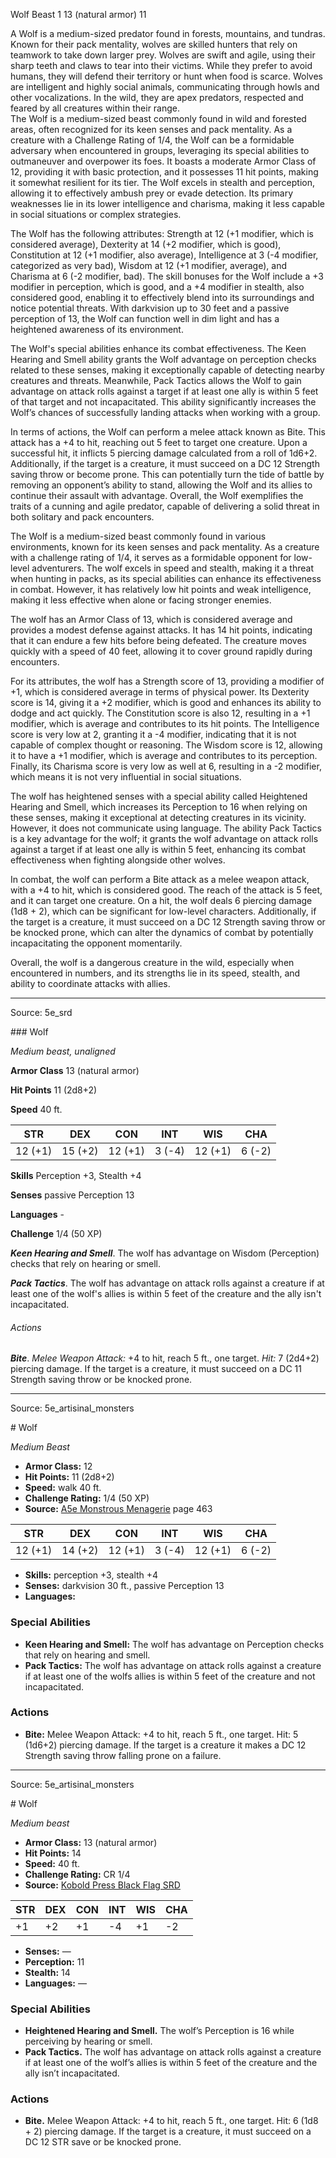 <MonsterName/>Wolf</MonsterName>
<CreatureType/>Beast</CreatureType>
<CR/>1</CR>
<AC/>13 (natural armor)</AC>
<HP/>11</HP>
<summary>A Wolf is a medium-sized predator found in forests, mountains, and tundras. Known for their pack mentality, wolves are skilled hunters that rely on teamwork to take down larger prey. Wolves are swift and agile, using their sharp teeth and claws to tear into their victims. While they prefer to avoid humans, they will defend their territory or hunt when food is scarce. Wolves are intelligent and highly social animals, communicating through howls and other vocalizations. In the wild, they are apex predators, respected and feared by all creatures within their range.</summary>

<summary>The Wolf is a medium-sized beast commonly found in wild and forested areas, often recognized for its keen senses and pack mentality. As a creature with a Challenge Rating of 1/4, the Wolf can be a formidable adversary when encountered in groups, leveraging its special abilities to outmaneuver and overpower its foes. It boasts a moderate Armor Class of 12, providing it with basic protection, and it possesses 11 hit points, making it somewhat resilient for its tier. The Wolf excels in stealth and perception, allowing it to effectively ambush prey or evade detection. Its primary weaknesses lie in its lower intelligence and charisma, making it less capable in social situations or complex strategies.</summary>

<detail>

The Wolf has the following attributes: Strength at 12 (+1 modifier, which is considered average), Dexterity at 14 (+2 modifier, which is good), Constitution at 12 (+1 modifier, also average), Intelligence at 3 (-4 modifier, categorized as very bad), Wisdom at 12 (+1 modifier, average), and Charisma at 6 (-2 modifier, bad). The skill bonuses for the Wolf include a +3 modifier in perception, which is good, and a +4 modifier in stealth, also considered good, enabling it to effectively blend into its surroundings and notice potential threats. With darkvision up to 30 feet and a passive perception of 13, the Wolf can function well in dim light and has a heightened awareness of its environment.

The Wolf's special abilities enhance its combat effectiveness. The Keen Hearing and Smell ability grants the Wolf advantage on perception checks related to these senses, making it exceptionally capable of detecting nearby creatures and threats. Meanwhile, Pack Tactics allows the Wolf to gain advantage on attack rolls against a target if at least one ally is within 5 feet of that target and not incapacitated. This ability significantly increases the Wolf’s chances of successfully landing attacks when working with a group.

In terms of actions, the Wolf can perform a melee attack known as Bite. This attack has a +4 to hit, reaching out 5 feet to target one creature. Upon a successful hit, it inflicts 5 piercing damage calculated from a roll of 1d6+2. Additionally, if the target is a creature, it must succeed on a DC 12 Strength saving throw or become prone. This can potentially turn the tide of battle by removing an opponent’s ability to stand, allowing the Wolf and its allies to continue their assault with advantage. Overall, the Wolf exemplifies the traits of a cunning and agile predator, capable of delivering a solid threat in both solitary and pack encounters.

The Wolf is a medium-sized beast commonly found in various environments, known for its keen senses and pack mentality. As a creature with a challenge rating of 1/4, it serves as a formidable opponent for low-level adventurers. The wolf excels in speed and stealth, making it a threat when hunting in packs, as its special abilities can enhance its effectiveness in combat. However, it has relatively low hit points and weak intelligence, making it less effective when alone or facing stronger enemies.

The wolf has an Armor Class of 13, which is considered average and provides a modest defense against attacks. It has 14 hit points, indicating that it can endure a few hits before being defeated. The creature moves quickly with a speed of 40 feet, allowing it to cover ground rapidly during encounters.

For its attributes, the wolf has a Strength score of 13, providing a modifier of +1, which is considered average in terms of physical power. Its Dexterity score is 14, giving it a +2 modifier, which is good and enhances its ability to dodge and act quickly. The Constitution score is also 12, resulting in a +1 modifier, which is average and contributes to its hit points. The Intelligence score is very low at 2, granting it a -4 modifier, indicating that it is not capable of complex thought or reasoning. The Wisdom score is 12, allowing it to have a +1 modifier, which is average and contributes to its perception. Finally, its Charisma score is very low as well at 6, resulting in a -2 modifier, which means it is not very influential in social situations.

The wolf has heightened senses with a special ability called Heightened Hearing and Smell, which increases its Perception to 16 when relying on these senses, making it exceptional at detecting creatures in its vicinity. However, it does not communicate using language. The ability Pack Tactics is a key advantage for the wolf; it grants the wolf advantage on attack rolls against a target if at least one ally is within 5 feet, enhancing its combat effectiveness when fighting alongside other wolves.

In combat, the wolf can perform a Bite attack as a melee weapon attack, with a +4 to hit, which is considered good. The reach of the attack is 5 feet, and it can target one creature. On a hit, the wolf deals 6 piercing damage (1d8 + 2), which can be significant for low-level characters. Additionally, if the target is a creature, it must succeed on a DC 12 Strength saving throw or be knocked prone, which can alter the dynamics of combat by potentially incapacitating the opponent momentarily. 

Overall, the wolf is a dangerous creature in the wild, especially when encountered in numbers, and its strengths lie in its speed, stealth, and ability to coordinate attacks with allies.</detail>



---

Source: 5e_srd

<statblock>
### Wolf

*Medium beast, unaligned*

**Armor Class** 13 (natural armor)

**Hit Points** 11 (2d8+2)

**Speed** 40 ft.

| STR     | DEX     | CON     | INT    | WIS     | CHA    |
|---------|---------|---------|--------|---------|--------|
| 12 (+1) | 15 (+2) | 12 (+1) | 3 (-4) | 12 (+1) | 6 (-2) |

**Skills** Perception +3, Stealth +4

**Senses** passive Perception 13

**Languages** -

**Challenge** 1/4 (50 XP)

***Keen Hearing and Smell***. The wolf has advantage on Wisdom (Perception) checks that rely on hearing or smell.

***Pack Tactics***. The wolf has advantage on attack rolls against a creature if at least one of the wolf's allies is within 5 feet of the creature and the ally isn't incapacitated.

###### Actions

***Bite***. *Melee Weapon Attack:* +4 to hit, reach 5 ft., one target. *Hit:* 7 (2d4+2) piercing damage. If the target is a creature, it must succeed on a DC 11 Strength saving throw or be knocked prone.</statblock>




---

Source: 5e_artisinal_monsters

<statblock>
# Wolf

*Medium* *Beast*

- **Armor Class:** 12
- **Hit Points:** 11 (2d8+2)
- **Speed:** walk 40 ft.
- **Challenge Rating:** 1/4 (50 XP)
- **Source:** [A5e Monstrous Menagerie](https://enpublishingrpg.com/products/level-up-monstrous-menagerie-a5e) page 463

| STR | DEX | CON | INT | WIS | CHA |
| --- | --- | --- | --- | --- | --- |
| 12 (+1) | 14 (+2) | 12 (+1) | 3 (-4) | 12 (+1) | 6 (-2) |

- **Skills:** perception +3, stealth +4
- **Senses:** darkvision 30 ft., passive Perception 13
- **Languages:** 

### Special Abilities

- **Keen Hearing and Smell:** The wolf has advantage on Perception checks that rely on hearing and smell.
- **Pack Tactics:** The wolf has advantage on attack rolls against a creature if at least one of the wolfs allies is within 5 feet of the creature and not incapacitated.

### Actions

- **Bite:** Melee Weapon Attack: +4 to hit, reach 5 ft., one target. Hit: 5 (1d6+2) piercing damage. If the target is a creature  it makes a DC 12 Strength saving throw  falling prone on a failure.


</statblock>




---

Source: 5e_artisinal_monsters

<statblock>
# Wolf

*Medium beast*

- **Armor Class:** 13 (natural armor)
- **Hit Points:** 14
- **Speed:** 40 ft.
- **Challenge Rating:** CR 1/4
- **Source:** [Kobold Press Black Flag SRD](https://koboldpress.com/black-flag-roleplaying/)

| STR | DEX | CON | INT | WIS | CHA |
| --- | --- | --- | --- | --- | --- |
| +1 | +2 | +1 | -4 | +1 | -2 |

- **Senses:** —
- **Perception:** 11
- **Stealth:** 14
- **Languages:** —

### Special Abilities

- **Heightened Hearing and Smell.** The wolf’s Perception is 16 while perceiving by hearing or smell.
- **Pack Tactics.** The wolf has advantage on attack rolls against a creature if at least one of the wolf’s allies is within 5 feet of the creature and the ally isn’t incapacitated.

### Actions

- **Bite.** Melee Weapon Attack: +4 to hit, reach 5 ft., one target. Hit: 6 (1d8 + 2) piercing damage. If the target is a creature, it must succeed on a DC 12 STR save or be knocked prone.

</statblock>


